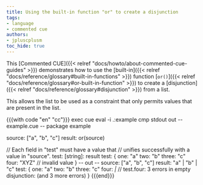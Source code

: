 ```yaml
---
title: Using the built-in function "or" to create a disjunction
tags:
- language
- commented cue
authors:
- jpluscplusm
toc_hide: true
---
```


This [Commented CUE]({{< relref "docs/howto/about-commented-cue-guides" >}})
demonstrates how to use the
[built-in]({{< relref "docs/reference/glossary#built-in-functions" >}})
function
[`or()`]({{< relref "docs/reference/glossary#or-built-in-function" >}})
to create a
[disjunction]({{< relref "docs/reference/glossary#disjunction" >}})
from a list.

This allows the list to be used as a constraint that only permits values that
are present in the list.

<!--more-->

{{{with code "en" "cc"}}}
exec cue eval -i .:example
cmp stdout out
-- example.cue --
package example

source: ["a", "b", "c"]
result: or(source)

// Each field in "test" must have a value that
// unifies successfully with a value in "source".
test: [string]: result
test: {
	one:   "a"
	two:   "b"
	three: "c"
	four:  "XYZ" // invalid value
}
-- out --
source: ["a", "b", "c"]
result: "a" | "b" | "c"
test: {
    one:   "a"
    two:   "b"
    three: "c"
    four:  _|_ // test.four: 3 errors in empty disjunction: (and 3 more errors)
}
{{{end}}}

